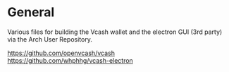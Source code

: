 # General
Various files for building the Vcash wallet and the electron GUI (3rd party) via the Arch User Repository.  

https://github.com/openvcash/vcash  
https://github.com/whphhg/vcash-electron
